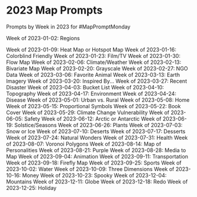 # 2023 Map Prompts

Prompts by Week in 2023 for #MapPromptMonday

Week of 2023-01-02: Regions

Week of 2023-01-09: Heat Map or Hotspot Map
Week of 2023-01-16: Colorblind Friendly
Week of 2023-01-23: Film/TV
Week of 2023-01-30: Flow Map
Week of 2023-02-06: Climate/Weather
Week of 2023-02-13: Bivariate Map
Week of 2023-02-20: Grayscale
Week of 2023-02-27: NGO Data
Week of 2023-03-06: Favorite Animal
Week of 2023-03-13: Earth Imagery
Week of 2023-03-20: Inspired By...
Week of 2023-03-27: Recent Disaster
Week of 2023-04-03: Bucket List
Week of 2023-04-10: Topography
Week of 2023-04-17: Environment
Week of 2023-04-24: Disease
Week of 2023-05-01: Urban vs. Rural
Week of 2023-05-08: Home
Week of 2023-05-15: Proportional Symbols
Week of 2023-05-22: Book Cover
Week of 2023-05-29: Climate Change Vulnerability
Week of 2023-06-05: Safety
Week of 2023-06-12: Arctic or Antarctic
Week of 2023-06-19: Solstice/Seasons
Week of 2023-06-26: Plants
Week of 2023-07-03: Snow or Ice
Week of 2023-07-10: Deserts
Week of 2023-07-17: Desserts
Week of 2023-07-24: Natural Wonders
Week of 2023-07-31: Health
Week of 2023-08-07: Voronoi Polygons
Week of 2023-08-14: Map of Personalities
Week of 2023-08-21: Purple
Week of 2023-08-28: Media to Map
Week of 2023-09-04: Animation
Week of 2023-09-11: Transportation
Week of 2023-09-18: Firefly Map
Week of 2023-09-25: Sports
Week of 2023-10-02: Water
Week of 2023-10-09: Three Dimensions
Week of 2023-10-16: Money
Week of 2023-10-23: Spooky
Week of 2023-12-04: Mountains
Week of 2023-12-11: Globe
Week of 2023-12-18: Redo
Week of 2023-12-25: Holiday
